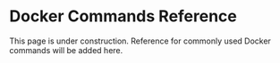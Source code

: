 # Docker Commands Reference

This page is under construction. Reference for commonly used Docker commands will be added here.
